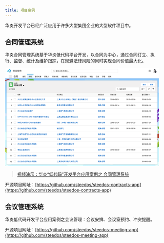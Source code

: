 ```yaml
---
title: 项目案例
---
```


华炎开发平台已经广泛应用于许多大型集团企业的大型软件项目中。

## 合同管理系统

华炎合同管理系统基于华炎低代码平台开发，以合同为中心，通过合同订立、执行、监督、统计及维护跟踪，在规避法律风险的同时实现合同价值最大化。

![华炎合同管理](assets/project_contracts.png#bordered)

> [视频演示：华炎“低代码”开发平台应用案例之 合同管理系统](https://www-steedos-com.oss-cn-beijing.aliyuncs.com/videos/creator/contracts-demo.mp4)

开源项目网址：[https://github.com/steedos/steedos-contracts-app](https://github.com/steedos/steedos-contracts-app)

## 会议管理系统

华炎低代码开发平台应用案例之会议管理：会议安排、会议室预约、冲突提醒。

开源项目网址：[https://github.com/steedos/steedos-meeting-app](https://github.com/steedos/steedos-meeting-app)
